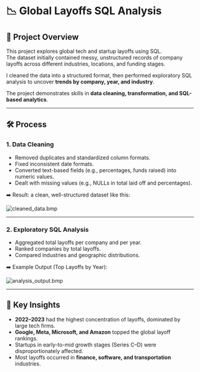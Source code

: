 # 📉 Global Layoffs SQL Analysis

## 📖 Project Overview
This project explores global tech and startup layoffs using SQL.  
The dataset initially contained messy, unstructured records of company layoffs across different industries, locations, and funding stages.  

I cleaned the data into a structured format, then performed exploratory SQL analysis to uncover **trends by company, year, and industry**.  

The project demonstrates skills in **data cleaning, transformation, and SQL-based analytics**.  

---

## 🛠️ Process

### 1. Data Cleaning
- Removed duplicates and standardized column formats.  
- Fixed inconsistent date formats.  
- Converted text-based fields (e.g., percentages, funds raised) into numeric values.  
- Dealt with missing values (e.g., NULLs in total laid off and percentages).  

➡️ Result: a clean, well-structured dataset like this:  

![cleaned_data.bmp](https://github.com/user-attachments/files/22442534/cleaned_data.bmp)
 

---

### 2. Exploratory SQL Analysis
- Aggregated total layoffs per company and per year.  
- Ranked companies by total layoffs.  
- Compared industries and geographic distributions.  

➡️ Example Output (Top Layoffs by Year):  

![analysis_output.bmp](https://github.com/user-attachments/files/22442556/analysis_output.bmp)

---

## 🎯 Key Insights
- **2022–2023** had the highest concentration of layoffs, dominated by large tech firms.  
- **Google, Meta, Microsoft, and Amazon** topped the global layoff rankings.  
- Startups in early-to-mid growth stages (Series C–D) were disproportionately affected.  
- Most layoffs occurred in **finance, software, and transportation** industries.  
